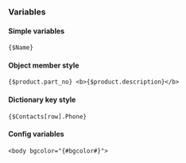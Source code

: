 
### Variables

#### Simple variables
```smarty
{$Name}
```

#### Object member style
```smarty
{$product.part_no} <b>{$product.description}</b>
```

#### Dictionary key style
```smarty
{$Contacts[row].Phone}
```

#### Config variables

```smarty
<body bgcolor="{#bgcolor#}">
```
